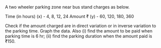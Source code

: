 A two wheeler parking zone near bus stand charges as below.

Time (in hours) (x) - 4, 8, 12, 24
Amount ₹ (y) - 60, 120, 180, 360

Check if the amount charged are in direct variation or in inverse variation to the 
parking time. Graph the data. Also (i) find the amount to be paid when parking time 
is 6 hr; (ii) find the parking duration when the amount paid is ₹150.
